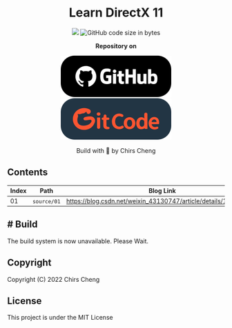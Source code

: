 <div align="center">

<h1>Learn DirectX 11</h1>

![](https://img.shields.io/badge/license-MIT-orange) ![GitHub code size in bytes](https://img.shields.io/github/languages/code-size/orbitgw/LearnDirectX11)

**Repository on**

<a href="https://github.com/OrbitGW/LearnDirectX11" target="new">
<img src="imgs/tag-gh.svg">
</a><a href="https://gitcode.net/weixin_43130747/LearnDirectX11" target="new">
  <img src="imgs/tag-gc.svg">
</a>

Build with 🧡 by Chirs Cheng

</div>

## Contents

| Index | Path        | Blog Link                                                       |
| ----- | ----------- | --------------------------------------------------------------- |
| 01    | `source/01` | https://blog.csdn.net/weixin_43130747/article/details/128160426 |

## # Build

The build system is now unavailable. Please Wait.

## Copyright

Copyright (C) 2022 Chirs Cheng

## License

This project is under the MIT License

